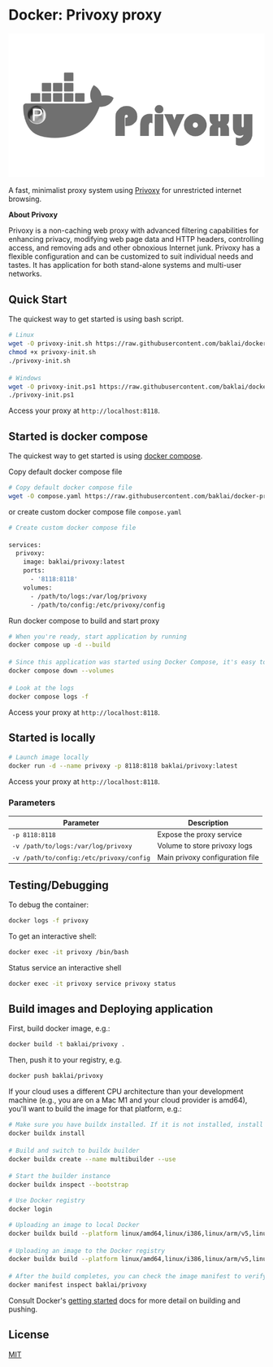 # Docker: Privoxy proxy

![Docker Privoxy Proxy](https://raw.githubusercontent.com/baklai/docker-privoxy/main/preview.png)

A fast, minimalist proxy system using [Privoxy](https://www.privoxy.org) for unrestricted internet browsing.

**About Privoxy**

Privoxy is a non-caching web proxy with advanced filtering capabilities for enhancing privacy, modifying web page data and HTTP headers, controlling access, and removing ads and other obnoxious Internet junk. Privoxy has a flexible configuration and can be customized to suit individual needs and tastes. It has application for both stand-alone systems and multi-user networks.

## Quick Start

The quickest way to get started is using bash script.

```bash
# Linux
wget -O privoxy-init.sh https://raw.githubusercontent.com/baklai/docker-privoxy/main/privoxy-init.sh
chmod +x privoxy-init.sh
./privoxy-init.sh

# Windows
wget -O privoxy-init.ps1 https://raw.githubusercontent.com/baklai/docker-privoxy/main/privoxy-init.ps1
./privoxy-init.ps1
```

Access your proxy at `http://localhost:8118`.

## Started is docker compose

The quickest way to get started is using [docker compose](https://docs.docker.com/compose/).

Copy default docker compose file

```bash
# Copy default docker compose file
wget -O compose.yaml https://raw.githubusercontent.com/baklai/docker-privoxy/main/compose.yaml
```

or create custom docker compose file `compose.yaml`

```bash
# Create custom docker compose file

services:
  privoxy:
    image: baklai/privoxy:latest
    ports:
      - '8118:8118'
    volumes:
      - /path/to/logs:/var/log/privoxy
      - /path/to/config:/etc/privoxy/config
```

Run docker compose to build and start proxy

```bash
# When you're ready, start application by running
docker compose up -d --build

# Since this application was started using Docker Compose, it's easy to tear it all down when you're done.
docker compose down --volumes

# Look at the logs
docker compose logs -f
```

Access your proxy at `http://localhost:8118`.

## Started is locally

```bash
# Launch image locally
docker run -d --name privoxy -p 8118:8118 baklai/privoxy:latest
```

Access your proxy at `http://localhost:8118`.

### Parameters

| Parameter                                | Description                     |
| ---------------------------------------- | ------------------------------- |
| `-p 8118:8118`                           | Expose the proxy service        |
| `-v /path/to/logs:/var/log/privoxy`      | Volume to store privoxy logs    |
| `-v /path/to/config:/etc/privoxy/config` | Main privoxy configuration file |

## Testing/Debugging

To debug the container:

```bash
docker logs -f privoxy
```

To get an interactive shell:

```bash
docker exec -it privoxy /bin/bash
```

Status service an interactive shell

```bash
docker exec -it privoxy service privoxy status
```

## Build images and Deploying application

First, build docker image, e.g.:

```bash
docker build -t baklai/privoxy .
```

Then, push it to your registry, e.g.

```bash
docker push baklai/privoxy
```

If your cloud uses a different CPU architecture than your development
machine (e.g., you are on a Mac M1 and your cloud provider is amd64),
you'll want to build the image for that platform, e.g.:

```bash
# Make sure you have buildx installed. If it is not installed, install it as follows
docker buildx install

# Build and switch to buildx builder
docker buildx create --name multibuilder --use

# Start the builder instance
docker buildx inspect --bootstrap
```

```bash
# Use Docker registry
docker login
```

```bash
# Uploading an image to local Docker
docker buildx build --platform linux/amd64,linux/i386,linux/arm/v5,linux/arm/v6,linux/arm/v7,linux/arm64,linux/ppc64le,linux/s390x -t baklai/privoxy . --load

# Uploading an image to the Docker registry
docker buildx build --platform linux/amd64,linux/i386,linux/arm/v5,linux/arm/v6,linux/arm/v7,linux/arm64,linux/ppc64le,linux/s390x -t baklai/privoxy . --push

# After the build completes, you can check the image manifest to verify that it has been built for multiple platforms.
docker manifest inspect baklai/privoxy
```

Consult Docker's [getting started](https://docs.docker.com/go/get-started-sharing/)
docs for more detail on building and pushing.

## License

[MIT](LICENSE)
